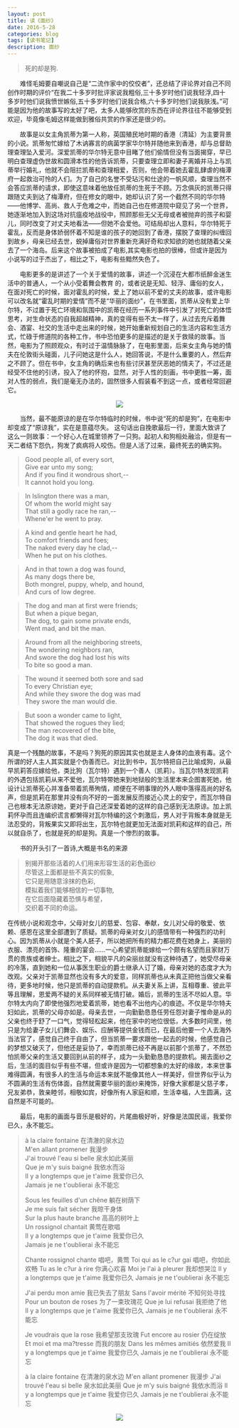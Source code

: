 ```yaml
---
layout: post
title: 读《面纱》
date: 2016-5-28
categories: blog
tags: [读书笔记]
description: 面纱
---
```


> 死的却是狗.

&emsp;&emsp;难怪毛姆要自嘲说自己是“二流作家中的佼佼者”，还总结了评论界对自己不同创作时期的评价“在我二十多岁时批评家说我粗俗,三十多岁时他们说我轻浮,四十多岁时他们说我愤世嫉俗,五十多岁时他们说我合格,六十多岁时他们说我肤浅。”可能是因为他的故事写的太好了吧，太多人能够欣赏的东西在评论界往往不能够受到欢迎，毕竟像毛姆这样能做到雅俗共赏的作家还是很少的。

&emsp;&emsp;故事是以女主角凯蒂为第一人称，英国殖民地时期的香港（清延）为主要背景的小说。凯蒂匆忙嫁给了木讷寡言的病菌学家华尔特并随他来到香港，却与总督助理查理坠入爱河。深爱凯蒂的华尔特无意中目睹了他们偷情但没有当面揭穿，早已明白查理虚伪世故和圆滑本性的他告诉凯蒂，只要查理立即和妻子离婚并马上与凯蒂举行婚礼，他就不会阻拦凯蒂和查理相爱，否则，他会带着她去霍乱肆虐的梅潭府一起救治可怜的人们。为了自己的名誉不受玷污和仕途的一帆风顺，查理当然不会答应凯蒂的请求，即使这意味着他放任凯蒂的生死于不顾。万念俱灰的凯蒂只得跟随丈夫到达了梅潭府，但在修女的眼中，她却认识了另一个截然不同的华尔特——他博学、高尚、救人于危难之中，而她自己也在修道院中窥见了另一个世界，她逐渐地加入到这场对抗瘟疫地战役中，照顾那些无父无母或者被抛弃的孩子和婴儿，同时改变了对丈夫地看法——但她不会爱他。可结局却出人意料，华尔特死于霍乱，反而是身体娇弱怀着不知是谁的孩子的她回到了香港，摆脱了查理的纠缠回到故乡，母亲已经去世，蜕掉庸俗对世界重新充满好奇和求知欲的她也就随着父亲去了一个海岛。后来这个故事被拍成了电影,其实电影也拍的很棒，但或许是因为小说写的过于杰出了，相比之下，电影有些黯然失色了。

&emsp;&emsp;电影更多的是讲述了一个关于爱情的故事，讲述一个沉浸在大都市纸醉金迷生活中的普通人，一个从小受着舞会教育
的，或者说是无知、轻浮、庸俗的女人，在面对死亡的时候，面对霍乱的时候，爱上了她以前不爱的丈夫的故事，或许电影可以改名就“霍乱时期的爱情”而不是“华丽的面纱”，在书里面，凯蒂从没有爱上华尔特，不过置于死亡环境和氛围中的凯蒂在经历一系列事件中引发了对死亡的体悟思考，对生命状态的自我超越精神，真的变得有些不太一样了，从过去充斥着舞会、酒宴、社交的生活中走出来的时候，她开始重新规划自己的生活内容和生活方式，忙碌于修道院的各种工作，书中恐怕更多的是描述的是关于救赎的故事。当然，电影为了照顾观众，有时过于温情脉脉了，在电影里面，后来女主角与她的情夫在伦敦街头碰面，儿子问她这是什么人，她回答说，不是什么重要的人，然后弃之不顾了。但在书中，女主角的确后来也有些讨厌甚至厌恶她的情夫了，不过还是经受不住他的引诱，投入了他的怀抱，显然，对于人性的刻画，书中更胜一筹，面对人性的弱点，我们是毫无办法的，固然很多人假装看不到这一点，或者经常回避它。

<center><img src="https://pic2.zhimg.com/05a20ad71befa57f7978c2324cca72ad_b.jpg"></center>

&emsp;&emsp;当然，最不能原谅的是在华尔特临时的时候，书中说“死的却是狗”，在电影中却变成了“原谅我”，实在是意蕴尽失。
这句话出自挽歌最后一行，里面大致讲了这么一则故事：一个好心人在城里领养了一只狗。起初人和狗相处融洽，但是有一天二者结下怨仇，狗发了疯病将人咬伤。但是人活了过来，最终死去的确实狗。


> Good people all, of every sort,              
> Give ear unto my song;               
> And if you find it wondrous short,--          
> It cannot hold you long.             
 
> In Islington there was a man,             
> Of whom the world might say                      
> That still a godly race he ran,--                 
> Whene'er he went to pray.                   

> A kind and gentle heart he had,                     
> To comfort friends and foes;             
> The naked every day he clad,--            
> When he put on his clothes.                

> And in that town a dog was found,         
> As many dogs there be,          
> Both mongrel, puppy, whelp, and hound,           
> And curs of low degree.         

> The dog and man at first were friends;      
> But when a pique began,            
> The dog, to gain some private ends,            
> Went mad, and bit the man.              

> Around from all the neighboring streets,              
> The wondering neighbors ran,             
> And swore the dog had lost his wits            
> To bite so good a man.         

> The wound it seemed both sore and sad       
> To every Christian eye;            
> And while they swore the dog was mad          
> They swore the man would die.        
 
> But soon a wonder came to light,          
> That showed the rogues they lied;       
> The man recovered of the bite,     
> The dog it was that died.        


真是一个残酷的故事，不是吗？狗死的原因其实也就是主人身体的血液有毒。这个所谓的好人主人其实就是个伪善而已。对比到书中，瓦尔特把自己比喻成狗，从最早凯莉答应嫁给他，类比狗（瓦尔特）遇到一个善人（凯莉）。当瓦尔特发现凯莉的外遇包括凯莉从来不爱他，瓦尔特带她来到地狱般的生活里本来企图害死她，他设计让凯蒂死心并准备带着凯蒂殉情，顺便在不明事理的外人眼中落得高尚的好名声，但是凯莉在那里并没有向不好的一面发展反而接近心灵上的安宁，而瓦尔特自己也根本无法原谅她，更对于自己还深爱着她的这样的自己感到无法原谅。加上凯莉怀孕而且连编织谎言都懒得对瓦尔特编的这个刺激后，男人对于背叛本身就是无法忍受的，背叛果实又即将出生，瓦尔特也就更加无法面对凯莉和这样的自己，所以就自杀了，也就是死的却是狗。真是一个惨烈的故事。



&emsp;&emsp;书的开头引了一首诗,大概是书名的来源

> 别揭开那些活着的人们用来形容生活的彩色面纱        
> 尽管这上面都是些不真实的假象,      
> 它只是用随意涂抹的色彩,      
> 模拟着我们能够相信的一切事物,     
> 在它后面隐藏着恐惧与希望，         
> 交织着不同的命运。 


在传统小说和观念中，父母对女儿的慈爱、包容、奉献，女儿对父母的敬爱、依赖、感恩在这里全部遭到了质疑。凯蒂的母亲对女儿的感情带有一种强烈的功利心。因为凯蒂从小就是个美人胚子，所以她把所有的精力都花费在她身上，美丽的衣服、漂亮的首饰、隆重的宴会……一心希望凯蒂能嫁给一个颇有名望而且家财万贯的贵族或者绅士。相比之下，相貌平凡的朵丽丝就没有这种待遇了，她受尽母亲的冷落，直到她和一位从事医生职业的爵士继承人订了婚，母亲对她的态度才大为改观。父亲对于凯蒂显然也没有多大的爱意，同样凯蒂也从未真正把他当做父亲看待，更多地时候，他只是凯蒂的自动提款机。从夫妻关系上讲，互相尊重、彼此平等且理解，恩爱两不疑的关系同样被无情打破。婚后，凯蒂的生活不尽如人意。华尔特太内向了即使他强烈地爱着凯蒂，她也看不出他内心的痕迹。不仅是华尔特夫妇如此，凯蒂的父母亦如是。母亲去世，一向勤勤恳恳任劳任怨对妻子惟命是从的父亲也终于舒了一口气，觉得轻松起来，他在家中的地位很低，大多数时间里，他只是为给妻子女儿们舞会、娱乐、应酬等提供金钱而已，在最后他要一个人去海外当法官了，感觉自己终于自由了，但当凯蒂一要求跟他一起去的时候，他感觉自己的梦想又破灭了，但他还是妥协了，幸而凯蒂已经不再是以前那个凯蒂了，不然恐怕凯蒂父亲的生活又要回到从前的样子，成为一头勤勤恳恳的提款机。揭去面纱之后，生活的面目似乎有些不堪，但或许是因为一切都想象的太好的缘故，本来世事难得圆满，有很多人的生活与命运本来就不能像其他人一样美好，但世界似乎认为不圆满的生活有伤体面，自然就需要华丽的面纱来掩饰，好像大家都是父慈子孝，兄友弟恭，敦亲睦邻，相敬如宾，好像所有人家庭和顺，生活幸福，人生圆满，这自然是不可能的。


&emsp;&emsp;最后，电影的画面与音乐是极好的，片尾曲极好听，好像是法国民谣，我爱你已久，永不能忘。



> à la claire fontaine 在清澈的泉水边          
> M'en allant promener 我漫步           
> J'ai trouvé l'eau si belle 泉水如此美丽           
> Que je m'y suis baigné 我依水而浴           
> Il y a longtemps que je t'aime 我爱你已久           
> Jamais je ne t'oublierai 永不能忘           
>          
> Sous les feuilles d'un chêne 躺在树荫下           
> Je me suis fait sécher 我晾干身体           
> Sur la plus haute branche 高高的树叶上           
> Un rossignol chantait 黄莺在歌唱           
> Il y a longtemps que je t'aime 我爱你已久           
> Jamais je ne t'oublierai 永不能忘 
> 
> Chante rossignol chante 唱吧，黄莺 
> Toi qui as le c?ur gai 唱吧，你如此欢畅 
> Tu as le c?ur à rire 你满心欢喜 
> Moi je l'ai à pleurer 我却想哭泣 
> Il y a longtemps que je t'aime 我爱你已久 
> Jamais je ne t'oublierai 永不能忘 
> 
> J'ai perdu mon amie 我已失去了朋友 
> Sans l'avoir mérité 不知何处寻找 
> Pour un bouton de roses 为了一束玫瑰花 
> Que je lui refusai 我拒绝了他 
> Il y a longtemps que je t'aime 我爱你已久 
> Jamais je ne t'oublierai 永不能忘 
> 
> Je voudrais que la rose 我希望那支玫瑰 
> Fut encore au rosier 仍在绽放 
> Et moi et ma ma?tresse 而我的朋友 
> Dans les mêmes amitiés 依然爱我 
> Il y a longtemps que je t'aime 我爱你已久 
> Jamais je ne t'oublierai 永不能忘 
> 
> à la claire fontaine 在清澈的泉水边 
> M'en allant promener 我漫步 
> J'ai trouvé l'eau si belle 泉水如此美丽 
> Que je m'y suis baigné 我依水而浴 
> Il y a longtemps que je t'aime 我爱你已久 
> Jamais je ne t'oublierai 永不能忘 

<center><img src="http://img2.mtime.com/mg/2008/6/99545add-96ee-4d35-977a-15c992141e90.jpg"></center>

		













